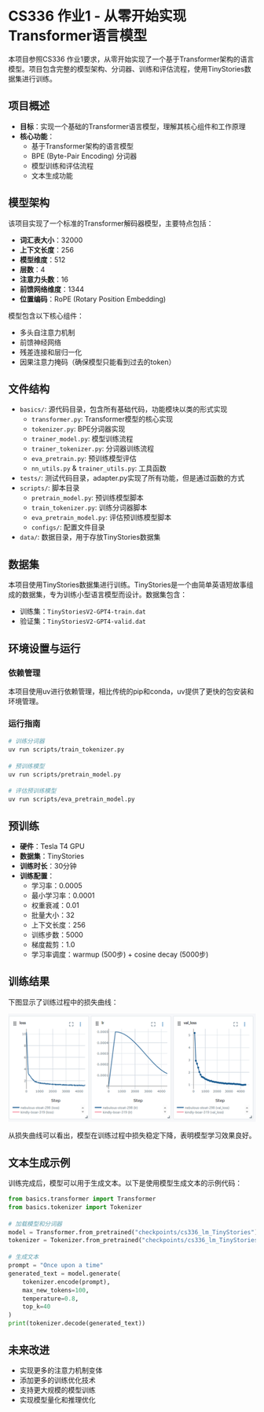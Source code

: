 # CS336 作业1 - 从零开始实现Transformer语言模型

本项目参照CS336 作业1要求，从零开始实现了一个基于Transformer架构的语言模型。项目包含完整的模型架构、分词器、训练和评估流程，使用TinyStories数据集进行训练。

## 项目概述

- **目标**：实现一个基础的Transformer语言模型，理解其核心组件和工作原理
- **核心功能**：
  - 基于Transformer架构的语言模型
  - BPE (Byte-Pair Encoding) 分词器
  - 模型训练和评估流程
  - 文本生成功能

## 模型架构

该项目实现了一个标准的Transformer解码器模型，主要特点包括：

- **词汇表大小**：32000
- **上下文长度**：256
- **模型维度**：512
- **层数**：4
- **注意力头数**：16
- **前馈网络维度**：1344
- **位置编码**：RoPE (Rotary Position Embedding)

模型包含以下核心组件：
- 多头自注意力机制
- 前馈神经网络
- 残差连接和层归一化
- 因果注意力掩码（确保模型只能看到过去的token）

## 文件结构

- `basics/`: 源代码目录，包含所有基础代码，功能模块以类的形式实现
  - `transformer.py`: Transformer模型的核心实现
  - `tokenizer.py`: BPE分词器实现
  - `trainer_model.py`: 模型训练流程
  - `trainer_tokenizer.py`: 分词器训练流程
  - `eva_pretrain.py`: 预训练模型评估
  - `nn_utils.py` & `trainer_utils.py`: 工具函数
- `tests/`: 测试代码目录，adapter.py实现了所有功能，但是通过函数的方式
- `scripts/`: 脚本目录
  - `pretrain_model.py`: 预训练模型脚本
  - `train_tokenizer.py`: 训练分词器脚本
  - `eva_pretrain_model.py`: 评估预训练模型脚本
  - `configs/`: 配置文件目录
- `data/`: 数据目录，用于存放TinyStories数据集

## 数据集

本项目使用TinyStories数据集进行训练。TinyStories是一个由简单英语短故事组成的数据集，专为训练小型语言模型而设计。数据集包含：
- 训练集：`TinyStoriesV2-GPT4-train.dat`
- 验证集：`TinyStoriesV2-GPT4-valid.dat`

## 环境设置与运行

### 依赖管理

本项目使用uv进行依赖管理，相比传统的pip和conda，uv提供了更快的包安装和环境管理。

### 运行指南

```bash
# 训练分词器
uv run scripts/train_tokenizer.py

# 预训练模型
uv run scripts/pretrain_model.py

# 评估预训练模型
uv run scripts/eva_pretrain_model.py
```

## 预训练

- **硬件**：Tesla T4 GPU
- **数据集**：TinyStories
- **训练时长**：30分钟
- **训练配置**：
  - 学习率：0.0005
  - 最小学习率：0.0001
  - 权重衰减：0.01
  - 批量大小：32
  - 上下文长度：256
  - 训练步数：5000
  - 梯度裁剪：1.0
  - 学习率调度：warmup (500步) + cosine decay (5000步)

## 训练结果

下图显示了训练过程中的损失曲线：

![训练损失曲线](assets/loss.png)

从损失曲线可以看出，模型在训练过程中损失稳定下降，表明模型学习效果良好。

## 文本生成示例

训练完成后，模型可以用于生成文本。以下是使用模型生成文本的示例代码：

```python
from basics.transformer import Transformer
from basics.tokenizer import Tokenizer

# 加载模型和分词器
model = Transformer.from_pretrained("checkpoints/cs336_lm_TinyStories")
tokenizer = Tokenizer.from_pretrained("checkpoints/cs336_lm_TinyStories")

# 生成文本
prompt = "Once upon a time"
generated_text = model.generate(
    tokenizer.encode(prompt),
    max_new_tokens=100,
    temperature=0.8,
    top_k=40
)
print(tokenizer.decode(generated_text))
```

## 未来改进

- 实现更多的注意力机制变体
- 添加更多的训练优化技术
- 支持更大规模的模型训练
- 实现模型量化和推理优化
